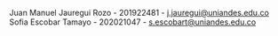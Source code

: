 Juan Manuel Jauregui Rozo - 201922481 - j.jauregui@uniandes.edu.co
Sofia Escobar Tamayo - 202021047 - s.escobart@uniandes.edu.co
